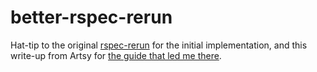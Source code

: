 # better-rspec-rerun

Hat-tip to the original [rspec-rerun](https://github.com/dblock/rspec-rerun) for the initial implementation, and this write-up from Artsy for [the guide that led me there](http://artsy.github.io/blog/2012/05/15/how-to-organize-over-3000-rspec-specs-and-retry-test-failures/).
